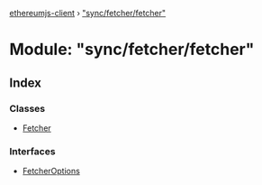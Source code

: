 [ethereumjs-client](../README.md) › ["sync/fetcher/fetcher"](_sync_fetcher_fetcher_.md)

# Module: "sync/fetcher/fetcher"

## Index

### Classes

* [Fetcher](../classes/_sync_fetcher_fetcher_.fetcher.md)

### Interfaces

* [FetcherOptions](../interfaces/_sync_fetcher_fetcher_.fetcheroptions.md)
